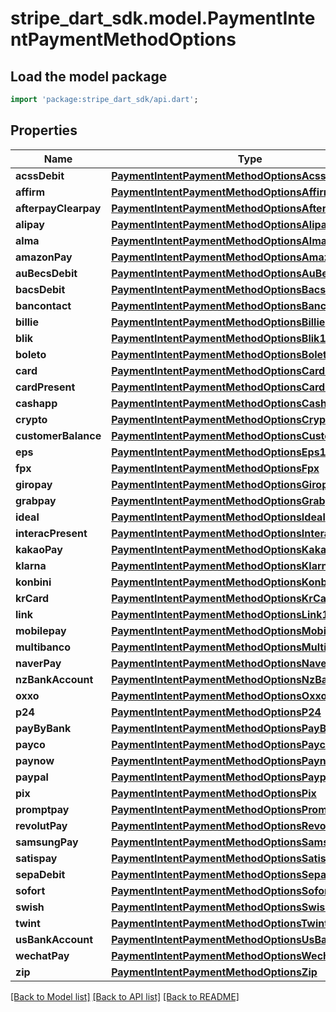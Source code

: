 # stripe_dart_sdk.model.PaymentIntentPaymentMethodOptions

## Load the model package
```dart
import 'package:stripe_dart_sdk/api.dart';
```

## Properties
Name | Type | Description | Notes
------------ | ------------- | ------------- | -------------
**acssDebit** | [**PaymentIntentPaymentMethodOptionsAcssDebit1**](PaymentIntentPaymentMethodOptionsAcssDebit1.md) |  | [optional] 
**affirm** | [**PaymentIntentPaymentMethodOptionsAffirm**](PaymentIntentPaymentMethodOptionsAffirm.md) |  | [optional] 
**afterpayClearpay** | [**PaymentIntentPaymentMethodOptionsAfterpayClearpay**](PaymentIntentPaymentMethodOptionsAfterpayClearpay.md) |  | [optional] 
**alipay** | [**PaymentIntentPaymentMethodOptionsAlipay**](PaymentIntentPaymentMethodOptionsAlipay.md) |  | [optional] 
**alma** | [**PaymentIntentPaymentMethodOptionsAlma**](PaymentIntentPaymentMethodOptionsAlma.md) |  | [optional] 
**amazonPay** | [**PaymentIntentPaymentMethodOptionsAmazonPay**](PaymentIntentPaymentMethodOptionsAmazonPay.md) |  | [optional] 
**auBecsDebit** | [**PaymentIntentPaymentMethodOptionsAuBecsDebit1**](PaymentIntentPaymentMethodOptionsAuBecsDebit1.md) |  | [optional] 
**bacsDebit** | [**PaymentIntentPaymentMethodOptionsBacsDebit1**](PaymentIntentPaymentMethodOptionsBacsDebit1.md) |  | [optional] 
**bancontact** | [**PaymentIntentPaymentMethodOptionsBancontact**](PaymentIntentPaymentMethodOptionsBancontact.md) |  | [optional] 
**billie** | [**PaymentIntentPaymentMethodOptionsBillie**](PaymentIntentPaymentMethodOptionsBillie.md) |  | [optional] 
**blik** | [**PaymentIntentPaymentMethodOptionsBlik1**](PaymentIntentPaymentMethodOptionsBlik1.md) |  | [optional] 
**boleto** | [**PaymentIntentPaymentMethodOptionsBoleto**](PaymentIntentPaymentMethodOptionsBoleto.md) |  | [optional] 
**card** | [**PaymentIntentPaymentMethodOptionsCard1**](PaymentIntentPaymentMethodOptionsCard1.md) |  | [optional] 
**cardPresent** | [**PaymentIntentPaymentMethodOptionsCardPresent**](PaymentIntentPaymentMethodOptionsCardPresent.md) |  | [optional] 
**cashapp** | [**PaymentIntentPaymentMethodOptionsCashapp**](PaymentIntentPaymentMethodOptionsCashapp.md) |  | [optional] 
**crypto** | [**PaymentIntentPaymentMethodOptionsCrypto**](PaymentIntentPaymentMethodOptionsCrypto.md) |  | [optional] 
**customerBalance** | [**PaymentIntentPaymentMethodOptionsCustomerBalance**](PaymentIntentPaymentMethodOptionsCustomerBalance.md) |  | [optional] 
**eps** | [**PaymentIntentPaymentMethodOptionsEps1**](PaymentIntentPaymentMethodOptionsEps1.md) |  | [optional] 
**fpx** | [**PaymentIntentPaymentMethodOptionsFpx**](PaymentIntentPaymentMethodOptionsFpx.md) |  | [optional] 
**giropay** | [**PaymentIntentPaymentMethodOptionsGiropay**](PaymentIntentPaymentMethodOptionsGiropay.md) |  | [optional] 
**grabpay** | [**PaymentIntentPaymentMethodOptionsGrabpay**](PaymentIntentPaymentMethodOptionsGrabpay.md) |  | [optional] 
**ideal** | [**PaymentIntentPaymentMethodOptionsIdeal**](PaymentIntentPaymentMethodOptionsIdeal.md) |  | [optional] 
**interacPresent** | [**PaymentIntentPaymentMethodOptionsInteracPresent**](PaymentIntentPaymentMethodOptionsInteracPresent.md) |  | [optional] 
**kakaoPay** | [**PaymentIntentPaymentMethodOptionsKakaoPay**](PaymentIntentPaymentMethodOptionsKakaoPay.md) |  | [optional] 
**klarna** | [**PaymentIntentPaymentMethodOptionsKlarna**](PaymentIntentPaymentMethodOptionsKlarna.md) |  | [optional] 
**konbini** | [**PaymentIntentPaymentMethodOptionsKonbini**](PaymentIntentPaymentMethodOptionsKonbini.md) |  | [optional] 
**krCard** | [**PaymentIntentPaymentMethodOptionsKrCard**](PaymentIntentPaymentMethodOptionsKrCard.md) |  | [optional] 
**link** | [**PaymentIntentPaymentMethodOptionsLink1**](PaymentIntentPaymentMethodOptionsLink1.md) |  | [optional] 
**mobilepay** | [**PaymentIntentPaymentMethodOptionsMobilepay1**](PaymentIntentPaymentMethodOptionsMobilepay1.md) |  | [optional] 
**multibanco** | [**PaymentIntentPaymentMethodOptionsMultibanco**](PaymentIntentPaymentMethodOptionsMultibanco.md) |  | [optional] 
**naverPay** | [**PaymentIntentPaymentMethodOptionsNaverPay**](PaymentIntentPaymentMethodOptionsNaverPay.md) |  | [optional] 
**nzBankAccount** | [**PaymentIntentPaymentMethodOptionsNzBankAccount1**](PaymentIntentPaymentMethodOptionsNzBankAccount1.md) |  | [optional] 
**oxxo** | [**PaymentIntentPaymentMethodOptionsOxxo**](PaymentIntentPaymentMethodOptionsOxxo.md) |  | [optional] 
**p24** | [**PaymentIntentPaymentMethodOptionsP24**](PaymentIntentPaymentMethodOptionsP24.md) |  | [optional] 
**payByBank** | [**PaymentIntentPaymentMethodOptionsPayByBank**](PaymentIntentPaymentMethodOptionsPayByBank.md) |  | [optional] 
**payco** | [**PaymentIntentPaymentMethodOptionsPayco**](PaymentIntentPaymentMethodOptionsPayco.md) |  | [optional] 
**paynow** | [**PaymentIntentPaymentMethodOptionsPaynow**](PaymentIntentPaymentMethodOptionsPaynow.md) |  | [optional] 
**paypal** | [**PaymentIntentPaymentMethodOptionsPaypal**](PaymentIntentPaymentMethodOptionsPaypal.md) |  | [optional] 
**pix** | [**PaymentIntentPaymentMethodOptionsPix**](PaymentIntentPaymentMethodOptionsPix.md) |  | [optional] 
**promptpay** | [**PaymentIntentPaymentMethodOptionsPromptpay**](PaymentIntentPaymentMethodOptionsPromptpay.md) |  | [optional] 
**revolutPay** | [**PaymentIntentPaymentMethodOptionsRevolutPay**](PaymentIntentPaymentMethodOptionsRevolutPay.md) |  | [optional] 
**samsungPay** | [**PaymentIntentPaymentMethodOptionsSamsungPay**](PaymentIntentPaymentMethodOptionsSamsungPay.md) |  | [optional] 
**satispay** | [**PaymentIntentPaymentMethodOptionsSatispay**](PaymentIntentPaymentMethodOptionsSatispay.md) |  | [optional] 
**sepaDebit** | [**PaymentIntentPaymentMethodOptionsSepaDebit1**](PaymentIntentPaymentMethodOptionsSepaDebit1.md) |  | [optional] 
**sofort** | [**PaymentIntentPaymentMethodOptionsSofort**](PaymentIntentPaymentMethodOptionsSofort.md) |  | [optional] 
**swish** | [**PaymentIntentPaymentMethodOptionsSwish1**](PaymentIntentPaymentMethodOptionsSwish1.md) |  | [optional] 
**twint** | [**PaymentIntentPaymentMethodOptionsTwint**](PaymentIntentPaymentMethodOptionsTwint.md) |  | [optional] 
**usBankAccount** | [**PaymentIntentPaymentMethodOptionsUsBankAccount1**](PaymentIntentPaymentMethodOptionsUsBankAccount1.md) |  | [optional] 
**wechatPay** | [**PaymentIntentPaymentMethodOptionsWechatPay**](PaymentIntentPaymentMethodOptionsWechatPay.md) |  | [optional] 
**zip** | [**PaymentIntentPaymentMethodOptionsZip**](PaymentIntentPaymentMethodOptionsZip.md) |  | [optional] 

[[Back to Model list]](../README.md#documentation-for-models) [[Back to API list]](../README.md#documentation-for-api-endpoints) [[Back to README]](../README.md)


